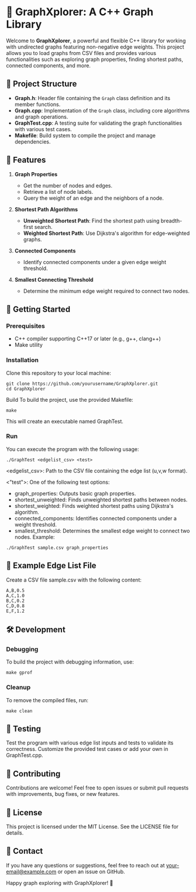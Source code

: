 # 🚀 GraphXplorer: A C++ Graph Library

Welcome to **GraphXplorer**, a powerful and flexible C++ library for working with undirected graphs featuring non-negative edge weights. This project allows you to load graphs from CSV files and provides various functionalities such as exploring graph properties, finding shortest paths, connected components, and more.

## 📂 Project Structure

- **Graph.h**: Header file containing the `Graph` class definition and its member functions.
- **Graph.cpp**: Implementation of the `Graph` class, including core algorithms and graph operations.
- **GraphTest.cpp**: A testing suite for validating the graph functionalities with various test cases.
- **Makefile**: Build system to compile the project and manage dependencies.

## 🔧 Features

1. **Graph Properties**
   - Get the number of nodes and edges.
   - Retrieve a list of node labels.
   - Query the weight of an edge and the neighbors of a node.

2. **Shortest Path Algorithms**
   - **Unweighted Shortest Path**: Find the shortest path using breadth-first search.
   - **Weighted Shortest Path**: Use Dijkstra's algorithm for edge-weighted graphs.

3. **Connected Components**
   - Identify connected components under a given edge weight threshold.

4. **Smallest Connecting Threshold**
   - Determine the minimum edge weight required to connect two nodes.

## 🚀 Getting Started

### Prerequisites
- C++ compiler supporting C++17 or later (e.g., g++, clang++)
- Make utility

### Installation
Clone this repository to your local machine:
```
git clone https://github.com/yourusername/GraphXplorer.git
cd GraphXplorer
```

Build
To build the project, use the provided Makefile:

```
make
```
This will create an executable named GraphTest.

### Run
You can execute the program with the following usage:
```
./GraphTest <edgelist_csv> <test>
```
<edgelist_csv>: Path to the CSV file containing the edge list (u,v,w format).

<"test">: One of the following test options:
- graph_properties: Outputs basic graph properties.
- shortest_unweighted: Finds unweighted shortest paths between nodes.
- shortest_weighted: Finds weighted shortest paths using Dijkstra's algorithm.
- connected_components: Identifies connected components under a weight threshold.
- smallest_threshold: Determines the smallest edge weight to connect two nodes.
Example:
```
./GraphTest sample.csv graph_properties
```
## 📁 Example Edge List File
Create a CSV file sample.csv with the following content:

```
A,B,0.5
A,C,1.0
B,C,0.2
C,D,0.8
E,F,1.2
```

## 🛠 Development
### Debugging
To build the project with debugging information, use:

```
make gprof
```

### Cleanup
To remove the compiled files, run:

```
make clean
```

## 🧪 Testing
Test the program with various edge list inputs and tests to validate its correctness. Customize the provided test cases or add your own in GraphTest.cpp.

## 🤝 Contributing
Contributions are welcome! Feel free to open issues or submit pull requests with improvements, bug fixes, or new features.

## 📜 License
This project is licensed under the MIT License. See the LICENSE file for details.

## 💬 Contact
If you have any questions or suggestions, feel free to reach out at your-email@example.com or open an issue on GitHub.

Happy graph exploring with GraphXplorer! 🌟
